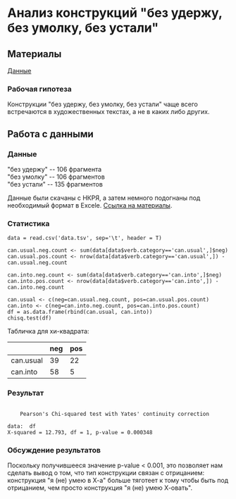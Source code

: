 # Анализ конструкций "без удержу, без умолку, без устали"

## Материалы

[Данные](https://github.com/headshoter13/Grammatical-constractions/tables)

### Рабочая гипотеза

Конструкции "без удержу, без умолку, без устали" чаще всего встречаются в художественных текстах, а не в каких либо других.
## Работа с данными

### Данные

"без удержу" -- 106 фрагмента<br>
"без умолку" -- 106 фрагментов<br>
"без устали" -- 135 фрагментов <br>

Данные были скачаны с НКРЯ, а затем немного подогнаны под необходимый формат в Excele. [Ссылка на материалы](https://github.com/headshoter13/Grammatical-constractions/data).

### Статистика

```
data = read.csv('data.tsv', sep='\t', header = T)

can.usual.neg.count <- sum(data[data$verb.category=='can.usual',]$neg)
can.usual.pos.count <- nrow(data[data$verb.category=='can.usual',]) - can.usual.neg.count

can.into.neg.count <- sum(data[data$verb.category=='can.into',]$neg)
can.into.pos.count <- nrow(data[data$verb.category=='can.into',]) - can.into.neg.count

can.usual <- c(neg=can.usual.neg.count, pos=can.usual.pos.count)
can.into <- c(neg=can.into.neg.count, pos=can.into.pos.count)
df = as.data.frame(rbind(can.usual, can.into))
chisq.test(df)
```

Табличка для хи-квадрата:

|           | neg | pos |
| --------- | --- | --- |
| can.usual | 39  | 22  |
| can.into  | 58  | 5   |


### Результат

```

	Pearson's Chi-squared test with Yates' continuity correction

data:  df
X-squared = 12.793, df = 1, p-value = 0.000348
```

### Обсуждение результатов

Поскольку получившееся значение p-value < 0.001, это позволяет нам сделать вывод о том, что тип конструкции связан с отрицанием: конструкция "я (не) умею в Х-а" больше тяготеет к тому чтобы быть под отрицанием, чем просто конструкция "я (не) умею Х-овать".
